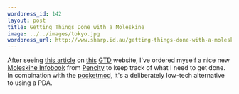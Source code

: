 ```yaml
--- 
wordpress_id: 142
layout: post
title: Getting Things Done with a Moleskine
image: ../../images/tokyo.jpg
wordpress_url: http://www.sharp.id.au/getting-things-done-with-a-moleskine/
---
```

After seeing <a href="http://gtd.marvelz.com/blog/2007/01/06/gtd-hack-for-pocket-moleskine-infobook/">this article</a> on <a href="http://gtd.marvelz.com/blog/">this</a> <a href="http://en.wikipedia.org/wiki/Getting_Things_Done">GTD</a> website, I've ordered myself a nice new <a href="http://www.moleskineus.com/infobook.html">Moleskine Infobook</a> from <a href="http://www.pencity.com.au">Pencity</a> to keep track of what I need to get done. In combination with the <a href="http://www.pocketmod.com/">pocketmod</a>,  it's a deliberately low-tech alternative to using a PDA.
